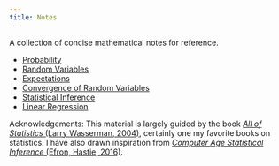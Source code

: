 ```yaml
---
title: Notes
---
```


A collection of concise mathematical notes for reference.

- [Probability](Probability.html)
- [Random Variables](RandomVariables.html)
- [Expectations](Expectations.html)
- [Convergence of Random Variables](Convergence.html)
- [Statistical Inference](StatisticalInference.html)
- [Linear Regression](LinearRegression.html)

Acknowledgements: This material is largely guided by the book [*All of Statistics* (Larry Wasserman, 2004)](https://www.stat.cmu.edu/~larry/all-of-statistics/index.html), certainly one my favorite books on statistics. I have also drawn inspiration from [*Computer Age Statistical Inference* (Efron, Hastie, 2016)](https://hastie.su.domains/CASI/index.html).